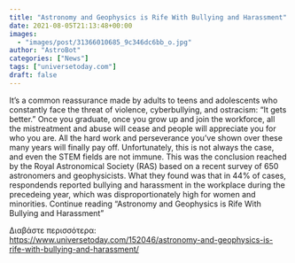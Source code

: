 ```yaml
---
title: "Astronomy and Geophysics is Rife With Bullying and Harassment"
date: 2021-08-05T21:13:48+00:00
images:
  - "images/post/31366010685_9c346dc6bb_o.jpg"
author: "AstroBot"
categories: ["News"]
tags: ["universetoday.com"]
draft: false
---
```


It’s a common reassurance made by adults to teens and adolescents who constantly face the threat of violence, cyberbullying, and ostracism: “It gets better.” Once you graduate, once you grow up and join the workforce, all the mistreatment and abuse will cease and people will appreciate you for who you are. All the hard work and perseverance you’ve shown over these many years will finally pay off.  Unfortunately, this is not always the case, and even the STEM fields are not immune. This was the conclusion reached by the Royal Astronomical Society (RAS) based on a recent survey of 650 astronomers and geophysicists. What they found was that in 44% of cases, respondends reported bullying and harassment in the workplace during the precedeing year, which was disproportionately high for women and minorities.  Continue reading “Astronomy and Geophysics is Rife With Bullying and Harassment” 

Διαβάστε περισσότερα: https://www.universetoday.com/152046/astronomy-and-geophysics-is-rife-with-bullying-and-harassment/
